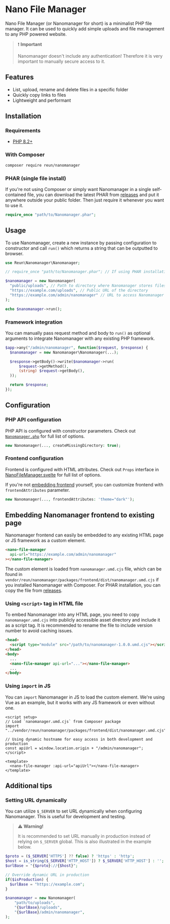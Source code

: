 # Nano File Manager

Nano File Manager (or Nanomanager for short) is a minimalist PHP file manager.
It can be used to quickly add simple uploads and file management to any PHP
powered website.

> ❗ **Important**
>
> Nanomanager doesn't include any authentication! Therefore it is very important
> to manually secure access to it.

## Features

- List, upload, rename and delete files in a specific folder
- Quickly copy links to files
- Lightweight and performant

## Installation

### Requirements

- [PHP 8.2+](https://www.php.net/supported-versions.php)

### With Composer

```sh
composer require reun/nanomanager
```

### PHAR (single file install)

If you're not using Composer or simply want Nanomanager in a single
self-contained file, you can download the latest PHAR from
[releases](https://github.com/ReunMedia/nanomanager/releases) and put it
anywhere outside your public folder. Then just require it whenever you want to
use it.

```php
require_once "path/to/Nanomanager.phar";
```

## Usage

To use Nanomanager, create a new instance by passing configuration to
constructor and call `run()` which returns a string that can be outputted to
browser.

```php
use Reun\Nanomanager\Nanomanager;

// require_once "path/to/Nanomanager.phar"; // If using PHAR installation

$nanomanager = new Nanomanager(
  "public/uploads", // Path to directory where Nanomanager stores files
  "https://example.com/uploads", // Public URL of the directory
  "https://example.com/admin/nanomanager" // URL to access Nanomanager
);

echo $nanomanager->run();
```

### Framework integration

You can manually pass request method and body to `run()` as optional arguments
to integrate Nanomanager with any existing PHP framework.

```php
$app->any("/admin/nanomanager", function($request, $response) {
  $nanomanager = new Nanomanager\Nanomanager(...);

  $response->getBody()->write($nanomanager->run(
      $request->getMethod(),
      (string) $request->getBody(),
  ));

  return $response;
});
```

## Configuration

### PHP API configuration

PHP API is configured with constructor parameters. Check out
[`Nanomanager.php`](packages/php/src/Nanomanager/Nanomanager.php) for full list
of options.

```php
new Nanomanager(..., createMissingDirectory: true);
```

### Frontend configuration

Frontend is configured with HTML attributes. Check out `Props` interface in
[NanoFileManager.svelte](packages/frontend/src/NanoFileManager.svelte) for full
list of options.

If you're not [embedding
frontend](#embedding-nanomanager-frontend-to-existing-page) yourself, you can
customize frontend with `frontendAttributes` parameter.

```php
new Nanomanager(..., frontendAttributes: 'theme="dark"');
```

## Embedding Nanomanager frontend to existing page

Nanomanager frontend can easily be embedded to any existing HTML page or JS
framework as a custom element.

```html
<nano-file-manager
  api-url="https://example.com/admin/nanomanager"
></nano-file-manager>
```

The custom element is loaded from `nanomanager.umd.cjs` file, which can be found
in `vendor/reun/nanomanager/packages/frontend/dist/nanomanager.umd.cjs` if you
installed Nanomanager with Composer. For PHAR installation, you can copy the
file from [releases](https://github.com/ReunMedia/nanomanager/releases).

### Using `<script>` tag in HTML file

To embed Nanomanager into any HTML page, you need to copy `nanomanager.umd.cjs`
into publicly accessible asset directory and include it as a script tag. It is
recommended to rename the file to include version number to avoid caching
issues.

```html
<head>
  <script type="module" src="/path/to/nanomanager-1.0.0.umd.cjs"></script>
</head>
<body>
  ...
  <nano-file-manager api-url="..."></nano-file-manager>
  ...
</body>
```

### Using `import` in JS

You can `import` Nanomanager in JS to load the custom element. We're using Vue
as an example, but it works with any JS framework or even without one.

```vue
<script setup>
// Load `nanomanager.umd.cjs` from Composer package
import "../vendor/reun/nanomanager/packages/frontend/dist/nanomanager.umd.cjs";

// Using dynamic hostname for easy access in both development and production
const apiUrl = window.location.origin + "/admin/nanomanager";
</script>

<template>
  <nano-file-manager :api-url="apiUrl"></nano-file-manager>
</template>
```

## Additional tips

### Setting URL dynamically

You can utilize `$_SERVER` to set URL dynamically when configuring Nanomanager.
This is useful for development and testing.

> ⚠️ **Warning!**
>
> It is recommended to set URL manually in production instead of relying on
> `$_SERVER` global. This is also illustrated in the example below.

```php
$proto = ($_SERVER['HTTPS'] ?? false) ? 'https' : 'http';
$host = is_string($_SERVER['HTTP_HOST']) ? $_SERVER['HTTP_HOST'] : '';
$urlBase = "{$proto}://{$host}";

// Override dynamic URL in production
if($isProduction) {
  $urlBase = "https://example.com";
}

$nanomanager = new Nanomanager(
    "path/to/uploads",
    "{$urlBase}/uploads",
    "{$urlBase}/admin/nanomanager",
);
```
